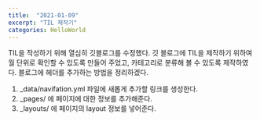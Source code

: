 ```yaml
---
title:  "2021-01-09"
excerpt: "TIL 제작기"
categories: HelloWorld
---
```

TIL을 작성하기 위해 열심히 깃블로그를 수정했다. 깃 블로그에 TIL을 제작하기 위하여 월 단위로 확인할 수 있도록 만들어 주었고, 카테고리로 분류해 볼 수 있도록 제작하였다. 블로그에 헤더를 추가하는 방법을 정리하겠다.   
 
1. _data/navifation.yml 파일에 새롭게 추가할 링크를 생성한다.    
2. _pages/ 에 페이지에 대한 정보를 추가해준다.  
3. _layouts/ 에 페이지의 layout 정보를 넣어준다.  